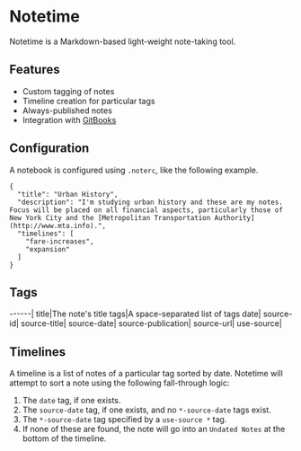 # Notetime

Notetime is a Markdown-based light-weight note-taking tool.

## Features

- Custom tagging of notes
- Timeline creation for particular tags
- Always-published notes
- Integration with [GitBooks](https://gitbooks.com)

## Configuration

A notebook is configured using `.noterc`, like the following example.

```
{
  "title": "Urban History",
  "description": "I'm studying urban history and these are my notes. Focus will be placed on all financial aspects, particularly those of New York City and the [Metropolitan Transportation Authority](http://www.mta.info).",
  "timelines": [
    "fare-increases",
    "expansion"
  ]
}
```

## Tags

------|
title|The note's title
tags|A space-separated list of tags
date|
source-id|
source-title|
source-date|
source-publication|
source-url|
use-source|

## Timelines

A timeline is a list of notes of a particular tag sorted by date. Notetime will attempt to sort a note using the following fall-through logic:

1. The `date` tag, if one exists.
2. The `source-date` tag, if one exists, and no `*-source-date` tags exist.
3. The `*-source-date` tag specified by a `use-source *` tag.
4. If none of these are found, the note will go into an `Undated Notes` at the bottom of the timeline.
